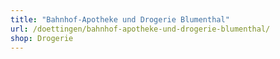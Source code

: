 ```yaml
---
title: "Bahnhof-Apotheke und Drogerie Blumenthal"
url: /doettingen/bahnhof-apotheke-und-drogerie-blumenthal/
shop: Drogerie
---
```

